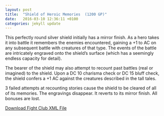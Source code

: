 ```yaml
---
layout: post
title:  "Shield of Heroic Memories  (1200 GP)"
date:   2016-03-10 12:36:11 +0100
categories: jekyll update
---
```


This perfectly round silver shield initially has a mirror finish. As a hero takes it into battle it remembers the enemies encountered, gaining a +1 to AC on any subsequent battle with creatures of that type. The events of the battle are intricately engraved onto the shield’s surface (which has a seemingly endless capacity for detail).

The bearer of the shield may also attempt to recount past battles (real or imagined) to the shield. Upon a DC 10 charisma check or DC 15 bluff check, the shield confers a +1 AC against the creatures described in the tall tales.

3 failed attempts at recounting stories cause the shield to be cleared of all of its memories. The engravings disappear. It reverts to its mirror finish. All bonuses are lost.

<a href="{{ site.base.url }}/xml/shield-of-heroic-memories.xml">Download Fight Club XML File</a>
